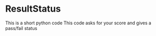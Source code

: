 # ResultStatus
This is a short python code
This code asks for your score and gives a pass/fail status
